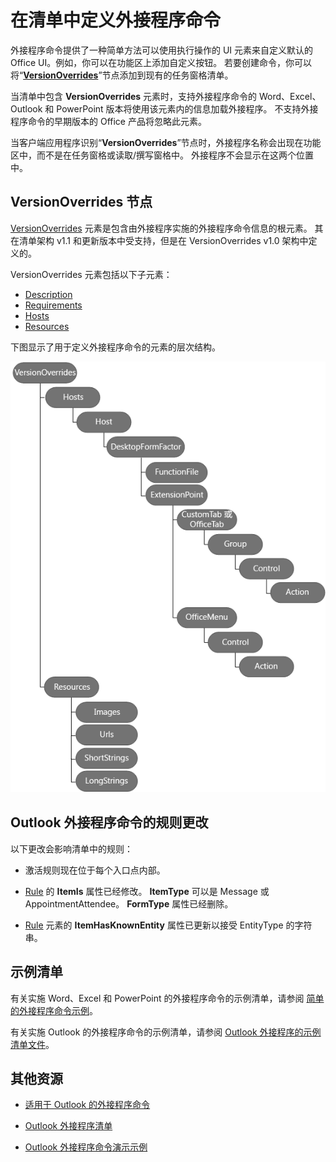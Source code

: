 # 在清单中定义外接程序命令

外接程序命令提供了一种简单方法可以使用执行操作的 UI 元素来自定义默认的 Office UI。例如，你可以在功能区上添加自定义按钮。 若要创建命令，你可以将“**[VersionOverrides](../../../reference/manifest/versionoverrides.md)**”节点添加到现有的任务窗格清单。 

当清单中包含 **VersionOverrides** 元素时，支持外接程序命令的 Word、Excel、Outlook 和 PowerPoint 版本将使用该元素内的信息加载外接程序。 不支持外接程序命令的早期版本的 Office 产品将忽略此元素。

当客户端应用程序识别“**VersionOverrides**”节点时，外接程序名称会出现在功能区中，而不是在任务窗格或读取/撰写窗格中。 外接程序不会显示在这两个位置中。
 

## VersionOverrides 节点

[VersionOverrides](../../../reference/manifest/versionoverrides.md) 元素是包含由外接程序实施的外接程序命令信息的根元素。 其在清单架构 v1.1 和更新版本中受支持，但是在 VersionOverrides v1.0 架构中定义的。 

VersionOverrides 元素包括以下子元素：

- [Description](../../../reference/manifest/description.md)
- [Requirements](../../../reference/manifest/requirements.md)
- [Hosts](../../../reference/manifest/hosts.md)
- [Resources](../../../reference/manifest/resources.md)

下图显示了用于定义外接程序命令的元素的层次结构。 

![清单中的外接程序命令元素层次结构](../../../images/080da303-51c4-4882-b74a-7ba11517c0ad.png)

## Outlook 外接程序命令的规则更改

以下更改会影响清单中的规则：

- 激活规则现在位于每个入口点内部。
    
- [Rule](../../../reference/manifest/rule.md) 的 **ItemIs** 属性已经修改。 **ItemType** 可以是 Message 或 AppointmentAttendee。 **FormType** 属性已经删除。
    
- [Rule](../../../reference/manifest/rule.md) 元素的 **ItemHasKnownEntity** 属性已更新以接受 EntityType 的字符串。
    

## 示例清单

有关实施 Word、Excel 和 PowerPoint 的外接程序命令的示例清单，请参阅 [简单的外接程序命令示例](https://github.com/OfficeDev/Office-Add-in-Commands-Samples/tree/master/Simple)。

有关实施 Outlook 的外接程序命令的示例清单，请参阅 [Outlook 外接程序的示例清单文件](https://gist.github.com/mlafleur/95b7ac030bb7a7ae742527e85a36b095)。


## 其他资源


- [适用于 Outlook 的外接程序命令](../../outlook/add-in-commands-for-outlook.md)
    
- [Outlook 外接程序清单](../../outlook/manifests/manifests.md)
    
- [Outlook 外接程序命令演示示例](https://github.com/jasonjoh/command-demo)
